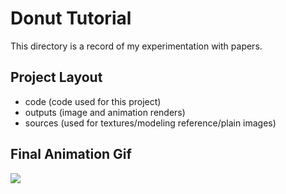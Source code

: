 # Donut Tutorial

This directory is a record of my experimentation with papers.

## Project Layout

- code (code used for this project)
- outputs (image and animation renders)
- sources (used for textures/modeling reference/plain images)

## Final Animation Gif
![](output.gif)

